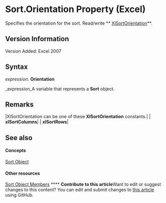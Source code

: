 
# Sort.Orientation Property (Excel)

Specifies the orientation for the sort. Read/write  ** [XlSortOrientation](d63a94e5-ff58-69b6-e553-4c485948ee62.md)**.


## Version Information

Version Added: Excel 2007 


## Syntax

 _expression_. **Orientation**

 _expression_A variable that represents a  **Sort** object.


## Remarks





|XlSortOrientation can be one of these  **XlSortOrientation** constants.|
| **xlSortColumns**|
| **xlSortRows**|

## See also


#### Concepts


 [Sort Object](637ee681-743c-5196-2bfc-4a5bea025295.md)
#### Other resources


 [Sort Object Members](032ef613-d7f4-9fdc-e58c-3a1749396b3e.md)
****   **Contribute to this article**Want to edit or suggest changes to this content? You can edit and submit changes to  [this article](https://github.com/jhershey00/VBA_Excel_Test/OpenXMLCon/articles/58c6264f-0c0c-f2d7-da2a-83277fdd0698.md) using GitHub.


